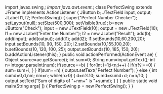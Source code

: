 import javax.swing.*;
import java.awt.event.*;
class PerfectSwing extends JFrame implements ActionListener
{
JButton b;
JTextField input, output;
JLabel l1, l2;
PerfectSwing()
{
super("Perfect Number Checker");
setLayout(null);
setSize(500,300);
setVisible(true);
b=new JButton("Check");
input = new JTextField(10);
output = new JTextField(10);
l1 = new JLabel("Enter the Number");
l2 = new JLabel("Result");
add(b);
add(input);
add(output);
add(l1);
add(l2);
l1.setBounds(10,60,200,20);
input.setBounds(10, 90, 150, 20);
l2.setBounds(10,155,100,20);
b.setBounds(10, 120, 100, 25);
output.setBounds(10, 185, 150, 20);
b.addActionListener(this);
}
public void actionPerformed(ActionEvent ae)
{
Object source=ae.getSource();
int sum=0;
String num=input.getText();
int n=Integer.parseInt(num);
if(source==b)
{
for(int i=1;i<n;i++)
{
if(n%i==0)
{
sum=sum+i;
}
}
if(sum==n)
{
output.setText("Perfect Number");
}
else
{
int sumd=0,d,nm;
nm=n;
while(n>0)
{
d=n%10;
sumd=sumd+d;
n=n/10;
}
output.setText("Sum of digits of "+nm+" is "+sumd);
}
}
}
public static void main(String args[ ])
{
PerfectSwing p = new PerfectSwing();
}
} 
